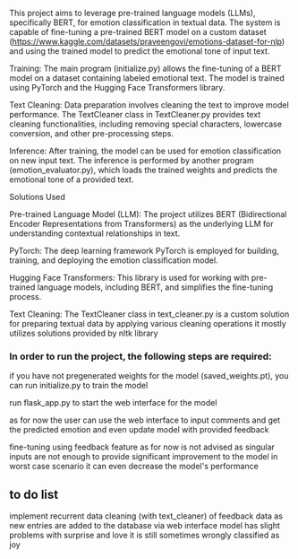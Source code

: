 This project aims to leverage pre-trained language models (LLMs), specifically BERT, for emotion classification in textual data. The system is capable of fine-tuning a pre-trained BERT model on a custom dataset (https://www.kaggle.com/datasets/praveengovi/emotions-dataset-for-nlp) and using the trained model to predict the emotional tone of input text.

Training: The main program (initialize.py) allows the fine-tuning of a BERT model on a dataset containing labeled emotional text. The model is trained using PyTorch and the Hugging Face Transformers library.

Text Cleaning: Data preparation involves cleaning the text to improve model performance. The TextCleaner class in TextCleaner.py provides text cleaning functionalities, including removing special characters, lowercase conversion, and other pre-processing steps.

Inference: After training, the model can be used for emotion classification on new input text. The inference is performed by another program (emotion_evaluator.py), which loads the trained weights and predicts the emotional tone of a provided text.

Solutions Used

Pre-trained Language Model (LLM): The project utilizes BERT (Bidirectional Encoder Representations from Transformers) as the underlying LLM for understanding contextual relationships in text.

PyTorch: The deep learning framework PyTorch is employed for building, training, and deploying the emotion classification model.

Hugging Face Transformers: This library is used for working with pre-trained language models, including BERT, and simplifies the fine-tuning process.

Text Cleaning: The TextCleaner class in text_cleaner.py is a custom solution for preparing textual data by applying various cleaning operations it mostly utilizes solutions provided by nltk library



### In order to run the project, the following steps are required:

if you have not pregenerated weights for the model (saved_weights.pt), you can run initialize.py to train the model

run flask_app.py to start the web interface for the model

as for now the user can use the web interface to input comments and get the predicted emotion and even update model with provided feedback 

fine-tuning using feedback feature as for now is not advised as singular inputs are not enough to provide significant improvement to the model in worst case scenario it can even decrease the model's performance

## to do list
implement recurrent data cleaning (with text_cleaner) of feedback data as new entries are added to the database via web interface
model has slight problems with surprise and love it is still sometimes wrongly classified as joy
